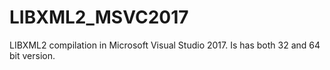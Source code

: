 # LIBXML2_MSVC2017
LIBXML2 compilation in Microsoft Visual Studio 2017. Is has both 32 and 64 bit version.
